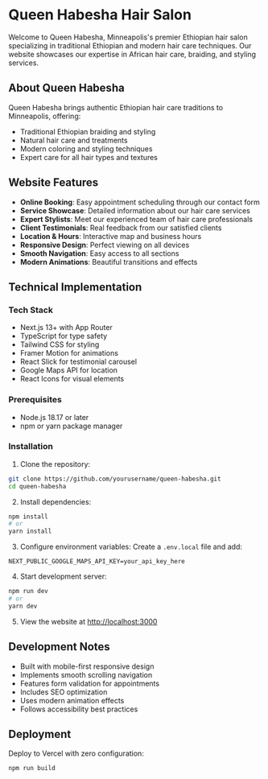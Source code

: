 # Queen Habesha Hair Salon

Welcome to Queen Habesha, Minneapolis's premier Ethiopian hair salon specializing in traditional Ethiopian and modern hair care techniques. Our website showcases our expertise in African hair care, braiding, and styling services.

## About Queen Habesha

Queen Habesha brings authentic Ethiopian hair care traditions to Minneapolis, offering:
- Traditional Ethiopian braiding and styling
- Natural hair care and treatments
- Modern coloring and styling techniques
- Expert care for all hair types and textures

## Website Features

- **Online Booking**: Easy appointment scheduling through our contact form
- **Service Showcase**: Detailed information about our hair care services
- **Expert Stylists**: Meet our experienced team of hair care professionals
- **Client Testimonials**: Real feedback from our satisfied clients
- **Location & Hours**: Interactive map and business hours
- **Responsive Design**: Perfect viewing on all devices
- **Smooth Navigation**: Easy access to all sections
- **Modern Animations**: Beautiful transitions and effects

## Technical Implementation

### Tech Stack
- Next.js 13+ with App Router
- TypeScript for type safety
- Tailwind CSS for styling
- Framer Motion for animations
- React Slick for testimonial carousel
- Google Maps API for location
- React Icons for visual elements

### Prerequisites
- Node.js 18.17 or later
- npm or yarn package manager

### Installation

1. Clone the repository:
```bash
git clone https://github.com/yourusername/queen-habesha.git
cd queen-habesha
```

2. Install dependencies:
```bash
npm install
# or
yarn install
```

3. Configure environment variables:
Create a `.env.local` file and add:
```
NEXT_PUBLIC_GOOGLE_MAPS_API_KEY=your_api_key_here
```

4. Start development server:
```bash
npm run dev
# or
yarn dev
```

5. View the website at [http://localhost:3000](http://localhost:3000)


## Development Notes

- Built with mobile-first responsive design
- Implements smooth scrolling navigation
- Features form validation for appointments
- Includes SEO optimization
- Uses modern animation effects
- Follows accessibility best practices

## Deployment

Deploy to Vercel with zero configuration:
```bash
npm run build
